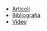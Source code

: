 * [Articoli](https://pitmonticone.github.io/Torino-Lione/ToLy_Articles.html)
* [Bibliografia](https://pitmonticone.github.io/Torino-Lione/ToLY_Reports.html)
* [Video](https://pitmonticone.github.io/Torino-Lione/ToLy_Videos.html)
